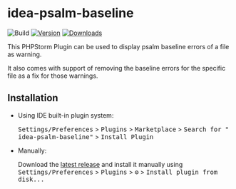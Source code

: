 # idea-psalm-baseline

![Build](https://github.com/martin3398/idea-psalm-baseline/workflows/Build/badge.svg)
[![Version](https://img.shields.io/jetbrains/plugin/v/19857-idea-psalm-baseline.svg)](https://plugins.jetbrains.com/plugin/19857-idea-psalm-baseline)
[![Downloads](https://img.shields.io/jetbrains/plugin/d/19857-idea-psalm-baseline.svg)](https://plugins.jetbrains.com/plugin/19857-idea-psalm-baseline)


<!-- Plugin description -->
This PHPStorm Plugin can be used to display psalm baseline errors of a file as warning.

It also comes with support of removing the baseline errors for the specific file as a fix for those warnings.
<!-- Plugin description end -->

## Installation

- Using IDE built-in plugin system:

  <kbd>Settings/Preferences</kbd> > <kbd>Plugins</kbd> > <kbd>Marketplace</kbd> > <kbd>Search for "
  idea-psalm-baseline"</kbd> >
  <kbd>Install Plugin</kbd>

- Manually:

  Download the [latest release](https://github.com/martin3398/idea-psalm-baseline/releases/latest) and install it manually using
  <kbd>Settings/Preferences</kbd> > <kbd>Plugins</kbd> > <kbd>⚙️</kbd> > <kbd>Install plugin from disk...</kbd>
